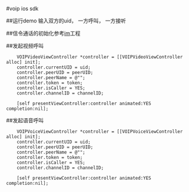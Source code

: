 #voip ios sdk

##运行demo
    输入双方的uid， 一方呼叫， 一方接听


##信令通话的初始化参考[im](https://github.com/GoBelieveIO/im_ios)工程

##发起视频呼叫

        VOIPVideoViewController *controller = [[VOIPVideoViewController alloc] init];
        controller.currentUID = uid;
        controller.peerUID = peerUID;
        controller.peerName = @"";
        controller.token = token;
        controller.isCaller = YES;
        controller.channelID = channelID;

        [self presentViewController:controller animated:YES completion:nil];

##发起语音呼叫


        VOIPVoiceViewController *controller = [[VOIPVoiceViewController alloc] init];
        controller.currentUID = uid;
        controller.peerUID = peerUID;
        controller.peerName = @"";
        controller.token = token;
        controller.isCaller = YES;
        controller.channelID = channelID;

        [self presentViewController:controller animated:YES completion:nil];